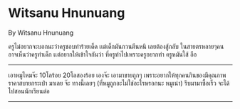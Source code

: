 # Witsanu Hnunuang
By Witsanu Hnunuang

ครูไม่อยากจะบอกนะว่าครูชอบทำร้ายเด็ด เเต่เด็กมันกวนตีนหนิ เลยต้องสู้กลับ ในสายตรหลายๆคน อาจเห็นว่าครูทำเด็ก เเต่อยากให้เข้าใจกันว่า ที่ครูทำไปเพราะครูอยากทำ ครูหมันใส้ อือ

-------------------

เอาหมูไหมจ๊ะ 10โลร้อย 20โลสองร้อย เองจ๊ะ เอามาขายถูกๆ เพราะอยากให้ทุกคนกินของมีคุณภาพ ราคาสบายกระเป๋า มาเลย จ๊ะ ทางนี้เลยๆ (ที่หมูถูกอะไม่ใช่อะไรหรอกนะ หมูเน่า) รีบมามาซื้อเร็ว จะได้ไปสอนนักเรียนต่อ

-------------------

